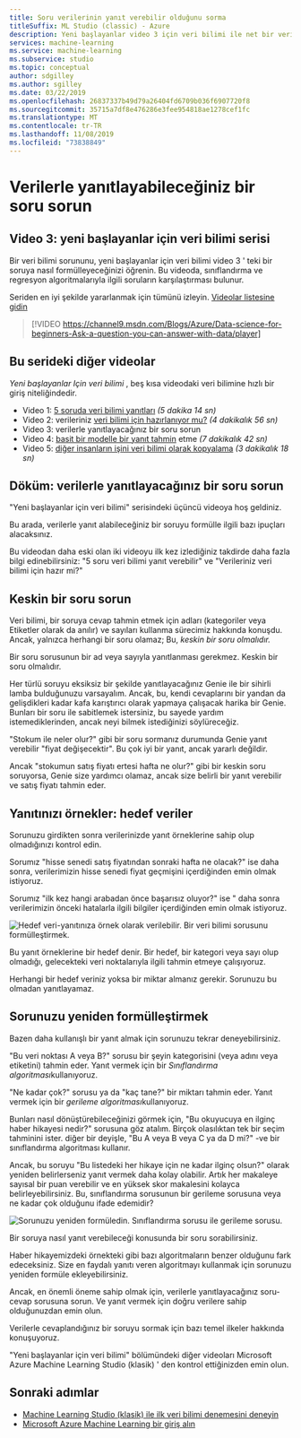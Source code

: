 ```yaml
---
title: Soru verilerinin yanıt verebilir olduğunu sorma
titleSuffix: ML Studio (classic) - Azure
description: Yeni başlayanlar video 3 için veri bilimi ile net bir veri bilimi sorusunu nasıl formülleyeceğinizi öğrenin. Sınıflandırma ve regresyon sorularının bir karşılaştırmasını içerir.
services: machine-learning
ms.service: machine-learning
ms.subservice: studio
ms.topic: conceptual
author: sdgilley
ms.author: sgilley
ms.date: 03/22/2019
ms.openlocfilehash: 26837337b49d79a26404fd6709b036f6907720f8
ms.sourcegitcommit: 35715a7df8e476286e3fee954818ae1278cef1fc
ms.translationtype: MT
ms.contentlocale: tr-TR
ms.lasthandoff: 11/08/2019
ms.locfileid: "73838849"
---
```

# <a name="ask-a-question-you-can-answer-with-data"></a>Verilerle yanıtlayabileceğiniz bir soru sorun
## <a name="video-3-data-science-for-beginners-series"></a>Video 3: yeni başlayanlar için veri bilimi serisi
Bir veri bilimi sorununu, yeni başlayanlar için veri bilimi video 3 ' teki bir soruya nasıl formülleyeceğinizi öğrenin. Bu videoda, sınıflandırma ve regresyon algoritmalarıyla ilgili soruların karşılaştırması bulunur.

Seriden en iyi şekilde yararlanmak için tümünü izleyin. [Videolar listesine gidin](#other-videos-in-this-series)
<br>

> [!VIDEO https://channel9.msdn.com/Blogs/Azure/Data-science-for-beginners-Ask-a-question-you-can-answer-with-data/player]
>
>

## <a name="other-videos-in-this-series"></a>Bu serideki diğer videolar
*Yeni başlayanlar Için veri bilimi* , beş kısa videodaki veri bilimine hızlı bir giriş niteliğindedir.

* Video 1: [5 soruda veri bilimi yanıtları](data-science-for-beginners-the-5-questions-data-science-answers.md) *(5 dakika 14 sn)*
* Video 2: verileriniz [veri bilimi için hazırlanıyor mu?](data-science-for-beginners-is-your-data-ready-for-data-science.md) *(4 dakikalık 56 sn)*
* Video 3: verilerle yanıtlayacağınız bir soru sorun
* Video 4: [basit bir modelle bir yanıt tahmin](data-science-for-beginners-predict-an-answer-with-a-simple-model.md) etme *(7 dakikalık 42 sn)*
* Video 5: [diğer insanların işini veri bilimi olarak kopyalama](data-science-for-beginners-copy-other-peoples-work-to-do-data-science.md) *(3 dakikalık 18 sn)*

## <a name="transcript-ask-a-question-you-can-answer-with-data"></a>Döküm: verilerle yanıtlayacağınız bir soru sorun
"Yeni başlayanlar için veri bilimi" serisindeki üçüncü videoya hoş geldiniz.  

Bu arada, verilerle yanıt alabileceğiniz bir soruyu formülle ilgili bazı ipuçları alacaksınız.

Bu videodan daha eski olan iki videoyu ilk kez izlediğiniz takdirde daha fazla bilgi edinebilirsiniz: "5 soru veri bilimi yanıt verebilir" ve "Verileriniz veri bilimi için hazır mi?"

## <a name="ask-a-sharp-question"></a>Keskin bir soru sorun
Veri bilimi, bir soruya cevap tahmin etmek için adları (kategoriler veya Etiketler olarak da anılır) ve sayıları kullanma sürecimiz hakkında konuşdu. Ancak, yalnızca herhangi bir soru olamaz; Bu, *keskin bir soru olmalıdır.*

Bir soru sorusunun bir ad veya sayıyla yanıtlanması gerekmez. Keskin bir soru olmalıdır.

Her türlü soruyu eksiksiz bir şekilde yanıtlayacağınız Genie ile bir sihirli lamba bulduğunuzu varsayalım. Ancak, bu, kendi cevaplarını bir yandan da gelişdikleri kadar kafa karıştırıcı olarak yapmaya çalışacak harika bir Genie. Bunları bir soru ile sabitlemek istersiniz, bu sayede yardım istemediklerinden, ancak neyi bilmek istediğinizi söylüreceğiz.

"Stokum ile neler olur?" gibi bir soru sormanız durumunda Genie yanıt verebilir "fiyat değişecektir". Bu çok iyi bir yanıt, ancak yararlı değildir.

Ancak "stokumun satış fiyatı ertesi hafta ne olur?" gibi bir keskin soru soruyorsa, Genie size yardımcı olamaz, ancak size belirli bir yanıt verebilir ve satış fiyatı tahmin eder.

## <a name="examples-of-your-answer-target-data"></a>Yanıtınızı örnekler: hedef veriler
Sorunuzu girdikten sonra verilerinizde yanıt örneklerine sahip olup olmadığınızı kontrol edin.

Sorumız "hisse senedi satış fiyatından sonraki hafta ne olacak?" ise daha sonra, verilerimizin hisse senedi fiyat geçmişini içerdiğinden emin olmak istiyoruz.

Sorumız "ilk kez hangi arabadan önce başarısız oluyor?" ise " daha sonra verilerimizin önceki hatalarla ilgili bilgiler içerdiğinden emin olmak istiyoruz.

![Hedef veri-yanıtınıza örnek olarak verilebilir. Bir veri bilimi sorusunu formülleştirmek.](./media/data-science-for-beginners-ask-a-question-you-can-answer-with-data/target-data.png)

Bu yanıt örneklerine bir hedef denir. Bir hedef, bir kategori veya sayı olup olmadığı, gelecekteki veri noktalarıyla ilgili tahmin etmeye çalışıyoruz.

Herhangi bir hedef veriniz yoksa bir miktar almanız gerekir. Sorunuzu bu olmadan yanıtlayamaz.

## <a name="reformulate-your-question"></a>Sorunuzu yeniden formülleştirmek
Bazen daha kullanışlı bir yanıt almak için sorunuzu tekrar deneyebilirsiniz.

"Bu veri noktası A veya B?" sorusu bir şeyin kategorisini (veya adını veya etiketini) tahmin eder. Yanıt vermek için bir *Sınıflandırma algoritması*kullanıyoruz.

"Ne kadar çok?" sorusu ya da "kaç tane?" bir miktarı tahmin eder. Yanıt vermek için bir *gerileme algoritması*kullanıyoruz.

Bunları nasıl dönüştürebileceğinizi görmek için, "Bu okuyucuya en ilginç haber hikayesi nedir?" sorusuna göz atalım. Birçok olasılıktan tek bir seçim tahminini ister. diğer bir deyişle, "Bu A veya B veya C ya da D mi?" -ve bir sınıflandırma algoritması kullanır.

Ancak, bu soruyu "Bu listedeki her hikaye için ne kadar ilginç olsun?" olarak yeniden belirlerseniz yanıt vermek daha kolay olabilir. Artık her makaleye sayısal bir puan verebilir ve en yüksek skor makalesini kolayca belirleyebilirsiniz. Bu, sınıflandırma sorusunun bir gerileme sorusuna veya ne kadar çok olduğunu ifade edemidir?

![Sorunuzu yeniden formüledin. Sınıflandırma sorusu ile gerileme sorusu.](./media/data-science-for-beginners-ask-a-question-you-can-answer-with-data/classification-question-vs-regression-question.png)

Bir soruya nasıl yanıt verebileceği konusunda bir soru sorabilirsiniz.

Haber hikayemizdeki örnekteki gibi bazı algoritmaların benzer olduğunu fark edeceksiniz. Size en faydalı yanıtı veren algoritmayı kullanmak için sorunuzu yeniden formüle ekleyebilirsiniz.

Ancak, en önemli öneme sahip olmak için, verilerle yanıtlayacağınız soru-cevap sorusuna sorun. Ve yanıt vermek için doğru verilere sahip olduğunuzdan emin olun.

Verilerle cevaplandığınız bir soruyu sormak için bazı temel ilkeler hakkında konuşuyoruz.

"Yeni başlayanlar için veri bilimi" bölümündeki diğer videoları Microsoft Azure Machine Learning Studio (klasik) ' den kontrol ettiğinizden emin olun.

## <a name="next-steps"></a>Sonraki adımlar
* [Machine Learning Studio (klasik) ile ilk veri bilimi denemesini deneyin](create-experiment.md)
* [Microsoft Azure Machine Learning bir giriş alın](/azure/machine-learning/preview/overview-what-is-azure-ml)
